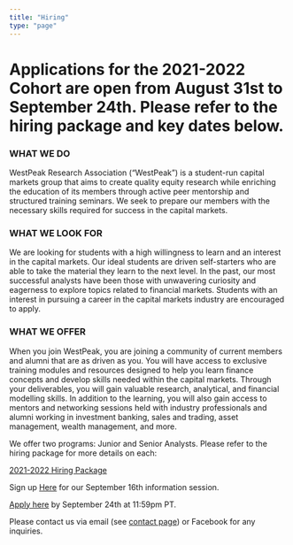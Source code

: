 ```yaml
---
title: "Hiring"
type: "page"
---
```


# Applications for the 2021-2022 Cohort are open from August 31st to September 24th. Please refer to the hiring package and key dates below.


### WHAT WE DO
 
WestPeak Research Association (“WestPeak”) is a student-run capital markets group that aims to create quality equity research while enriching the education of its members through active peer mentorship and structured training seminars. We seek to prepare our members with the necessary skills required for success in the capital markets.
​
### WHAT WE LOOK FOR

We are looking for students with a high willingness to learn and an interest in the capital markets. Our ideal students are driven self-starters who are able to take the material they learn to the next level. In the past, our most successful analysts have been those with unwavering curiosity and eagerness to explore topics related to financial markets. Students with an interest in pursuing a career in the capital markets industry are encouraged to apply.
​
### WHAT WE OFFER

When you join WestPeak, you are joining a community of current members and alumni that are as driven as you. You will have access to exclusive training modules and resources designed to help you learn finance concepts and develop skills needed within the capital markets. Through your deliverables, you will gain valuable research, analytical, and financial modelling skills. In addition to the learning, you will also gain access to mentors and networking sessions held with industry professionals and alumni working in investment banking, sales and trading, asset management, wealth management, and more.

We offer two programs: Junior and Senior Analysts. Please refer to the hiring package for more details on each:

[2021-2022 Hiring Package](WPRA_Hiring_Package.pdf)

Sign up [Here](https://forms.gle/w6MeoH1a1BQtoTff8) for our September 16th information session.

[Apply here](https://docs.google.com/forms/d/1zlemh6lrEZYxYit-sZtWhaFhG5bjMzSlvnA1zTbLM4Y/edit) by September 24th at 11:59pm PT. 

Please contact us via email (see [contact page](https://westpeakresearch.com/contact/)) or Facebook for any inquiries.